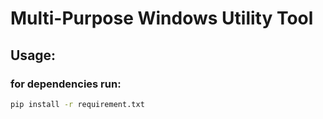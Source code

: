 # Multi-Purpose Windows Utility Tool
## Usage:
### for dependencies run:
``` bash
pip install -r requirement.txt
```
